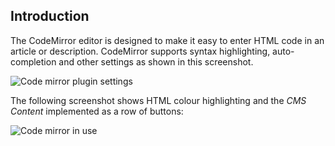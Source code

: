 <!-- Filename: Content_editors / Display title: Codemirror Plugin -->

## Introduction

The CodeMirror editor is designed to make it easy to enter HTML code in
an article or description. CodeMirror supports syntax highlighting,
auto-completion and other settings as shown in this screenshot.

![Code mirror plugin settings](../../../en/images/editors/codemirror-plugin-tab.png)

The following screenshot shows HTML colour highlighting and the *CMS Content*
implemented as a row of buttons:

![Code mirror in use](../../../en/images/editors/codemirror-example.png)
